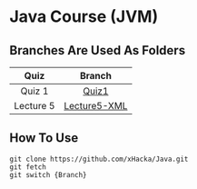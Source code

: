 # Java Course (JVM)

## Branches Are Used As Folders

|  Quiz  | Branch |
|:------:|:------:|
| Quiz 1 |  [Quiz1](https://github1s.com/xHacka/Java/tree/Quiz1) |
|Lecture 5| [Lecture5-XML](https://github1s.com/xHacka/Java/tree/Lecture5-XML)|

## How To Use

```
git clone https://github.com/xHacka/Java.git
git fetch
git switch {Branch}
```
